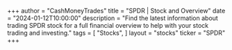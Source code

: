 +++
author = "CashMoneyTrades"
title = "SPDR | Stock and Overview"
date = "2024-01-12T10:00:00"
description = "Find the latest information about trading SPDR stock for a full financial overview to help with your stock trading and investing."
tags = [
   "Stocks",
]
layout = "stocks"
ticker = "SPDR"
+++



